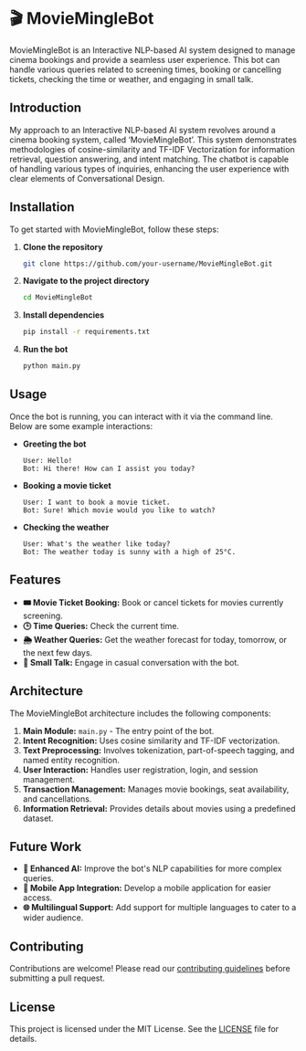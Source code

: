 # 🎬 MovieMingleBot

MovieMingleBot is an Interactive NLP-based AI system designed to manage cinema bookings and provide a seamless user experience. This bot can handle various queries related to screening times, booking or cancelling tickets, checking the time or weather, and engaging in small talk.

## Introduction
My approach to an Interactive NLP-based AI system revolves around a cinema booking system, called ‘MovieMingleBot’. This system demonstrates methodologies of cosine-similarity and TF-IDF Vectorization for information retrieval, question answering, and intent matching. The chatbot is capable of handling various types of inquiries, enhancing the user experience with clear elements of Conversational Design.

## Installation
To get started with MovieMingleBot, follow these steps:

1. **Clone the repository**
    ```bash
    git clone https://github.com/your-username/MovieMingleBot.git
    ```

2. **Navigate to the project directory**
    ```bash
    cd MovieMingleBot
    ```

3. **Install dependencies**
    ```bash
    pip install -r requirements.txt
    ```

4. **Run the bot**
    ```bash
    python main.py
    ```

## Usage
Once the bot is running, you can interact with it via the command line. Below are some example interactions:

- **Greeting the bot**
    ```plaintext
    User: Hello!
    Bot: Hi there! How can I assist you today?
    ```

- **Booking a movie ticket**
    ```plaintext
    User: I want to book a movie ticket.
    Bot: Sure! Which movie would you like to watch?
    ```

- **Checking the weather**
    ```plaintext
    User: What's the weather like today?
    Bot: The weather today is sunny with a high of 25°C.
    ```

## Features
- **🎟️ Movie Ticket Booking:** Book or cancel tickets for movies currently screening.
- **🕒 Time Queries:** Check the current time.
- **🌦️ Weather Queries:** Get the weather forecast for today, tomorrow, or the next few days.
- **💬 Small Talk:** Engage in casual conversation with the bot.

## Architecture
The MovieMingleBot architecture includes the following components:

1. **Main Module:** `main.py` - The entry point of the bot.
2. **Intent Recognition:** Uses cosine similarity and TF-IDF vectorization.
3. **Text Preprocessing:** Involves tokenization, part-of-speech tagging, and named entity recognition.
4. **User Interaction:** Handles user registration, login, and session management.
5. **Transaction Management:** Manages movie bookings, seat availability, and cancellations.
6. **Information Retrieval:** Provides details about movies using a predefined dataset.

## Future Work
- **🤖 Enhanced AI:** Improve the bot's NLP capabilities for more complex queries.
- **📱 Mobile App Integration:** Develop a mobile application for easier access.
- **🌐 Multilingual Support:** Add support for multiple languages to cater to a wider audience.

## Contributing
Contributions are welcome! Please read our [contributing guidelines](CONTRIBUTING.md) before submitting a pull request.

## License
This project is licensed under the MIT License. See the [LICENSE](LICENSE) file for details.
